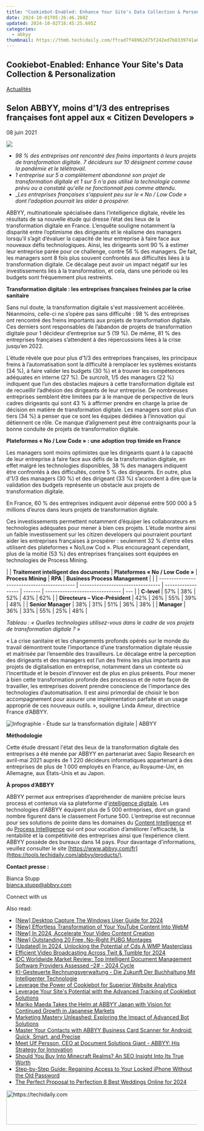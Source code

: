 ```yaml
---
title: "Cookiebot-Enabled: Enhance Your Site's Data Collection & Personalization"
date: 2024-10-01T05:26:46.260Z
updated: 2024-10-02T16:45:25.695Z
categories:
  - abbyy
thumbnail: https://thmb.techidaily.com/ffcad7f48962d75f242ed7b8339741a057dbb535926e2709bec686a6dd167dd4.jpg
---
```


## Cookiebot-Enabled: Enhance Your Site's Data Collection & Personalization

[Actualités](https://tools.techidaily.com/abbyy/products/)

## Selon ABBYY, moins d’1/3 des entreprises françaises font appel aux « Citizen Developers »

08 juin 2021

![](https://content.abbyy.com/-/media/project/abbyy/abbyy/branchtemplates/shutterstock_1272462163_1296-x-729.jpg?h=729&iar=0&w=1296)

* _98 % des entreprises ont rencontré des freins importants à leurs projets de transformation digitale. 7 décideurs sur 10 désignent comme cause la pandémie et le télétravail._
* _1 entreprise sur 5 a complètement abandonné son projet de transformation digitale et 1 sur 5 n'a pas utilisé la technologie comme prévu ou a constaté qu'elle ne fonctionnait pas comme attendu._
* __Les entreprises françaises s'appuient peu sur le « No / Low Code » dont l’adoption pourrait les aider à prospérer._

ABBYY, multinationale spécialisée dans l’intelligence digitale, révèle les résultats de sa nouvelle étude qui dresse l’état des lieux de la transformation digitale en France. L’enquête souligne notamment la disparité entre l’optimisme des dirigeants et le réalisme des managers lorsqu’il s’agit d’évaluer la capacité de leur entreprise à faire face aux nouveaux défis technologiques. Ainsi, les dirigeants sont 90 % à estimer leur entreprise parée pour ce challenge, contre 56 % des managers. De fait, les managers sont 8 fois plus souvent confrontés aux difficultés liées à la transformation digitale. Ce décalage peut avoir un impact négatif sur les investissements liés à la transformation, et cela, dans une période où les budgets sont fréquemment plus restreints.

**Transformation digitale : les entreprises françaises freinées par la crise sanitaire**

Sans nul doute, la transformation digitale s'est massivement accélérée. Néanmoins, celle-ci ne s’opère pas sans difficulté : 98 % des entreprises ont rencontré des freins importants aux projets de transformation digitale. Ces derniers sont responsables de l’abandon de projets de transformation digitale pour 1 décideur d’entreprise sur 5 (19 %). De même, 81 % des entreprises françaises s’attendent à des répercussions liées à la crise jusqu’en 2022.

L’étude révèle que pour plus d’1/3 des entreprises françaises, les principaux freins à l’automatisation sont la difficulté à remplacer les systèmes existants (34 %), à faire valider les budgets (30 %) et à trouver les compétences adéquates en interne (27 %). De surcroît, 1/5 des managers (22 %) indiquent que l’un des obstacles majeurs à cette transformation digitale est de recueillir l’adhésion des dirigeants de leur entreprise. De nombreuses entreprises semblent être limitées par à le manque de perspective de leurs cadres dirigeants qui sont 43 % à affirmer prendre en charge la prise de décision en matière de transformation digitale. Les managers sont plus d’un tiers (34 %) à penser que ce sont les équipes dédiées à l’innovation qui détiennent ce rôle. Ce manque d’alignement peut être contraignants pour la bonne conduite de projets de transformation digitale.

**Plateformes « No / Low Code » : une adoption trop timide en France**

Les managers sont moins optimistes que les dirigeants quant à la capacité de leur entreprise à faire face aux défis de la transformation digitale, en effet malgré les technologies disponibles, 38 % des managers indiquent être confrontés à des difficultés, contre 5 % des dirigeants. En outre, plus d’1/3 des managers (30 %) et des dirigeant (33 %) s’accordent à dire que la validation des budgets représente un obstacle aux projets de transformation digitale.

En France, 60 % des entreprises indiquent avoir dépensé entre 500 000 à 5 millions d’euros dans leurs projets de transformation digitale.

Ces investissements permettent notamment d’équiper les collaborateurs en technologies adéquates pour mener à bien ces projets. L’étude montre ainsi un faible investissement sur les citizen developers qui pourraient pourtant aider les entreprises françaises à prospérer : seulement 32 % d'entre elles utilisent des plateformes « No/Low Cod ». Plus encourageant cependant, plus de la moitié (53 %) des entreprises françaises sont équipées en technologies de Process Mining.

| |  **Traitement intelligent des documents** | **Plateformes « No / Low Code »** | **Process Mining** | **RPA** | **Business Process Management** |     |
| ------------------------------------------- | --------------------------------- | ------------------ | ------- | ------------------------------- | --- |
| **C-level**                                 | 57%                               | 38%                | 52%     | 43%                             | 62% |
| **Directeurs – Vice-Président**             | 42%                               | 26%                | 55%     | 39%                             | 48% |
| **Senior Manager**                          | 38%                               | 31%                | 51%     | 36%                             | 38% |
| **Manager**                                 | 36%                               | 33%                | 55%     | 25%                             | 48% |

_Tableau : « Quelles technologies utilisez-vous dans le cadre de vos projets de transformation digitale ? »_

« La crise sanitaire et les changements profonds opérés sur le monde du travail démontrent toute l’importance d’une transformation digitale réussie et maitrisée par l’ensemble des travailleurs. Le décalage entre la perception des dirigeants et des managers est l’un des freins les plus importants aux projets de digitalisation en entreprise, notamment dans un contexte où l’incertitude et le besoin d’innover est de plus en plus présents. Pour mener à bien cette transformation profonde des processus et de notre façon de travailler, les entreprises doivent prendre conscience de l’importance des technologies d’automatisation. Il est ainsi primordial de choisir le bon accompagnement pour assurer une implémentation parfaite et un usage approprié de ces nouveaux outils. », souligne Linda Ameur, directrice France d’ABBYY.

![Infographie - Étude sur la transformation digitale | ABBYY](https://static1.abbyy.com/abbyycommedia/33196/infographics-outlook-on-digital-transformation-fr.jpg)

**Méthodologie** 

Cette étude dressant l'état des lieux de la transformation digitale des entreprises a été menée par ABBYY en partenariat avec Sapio Research en avril-mai 2021 auprès de 1 220 décideurs informatiques appartenant à des entreprises de plus de 1 000 employés en France, au Royaume-Uni, en Allemagne, aux États-Unis et au Japon.

**À propos d’ABBYY**

ABBYY permet aux entreprises d’appréhender de manière précise leurs process et contenus via sa plateforme d'[intelligence digitale](https://tools.techidaily.com/abbyy/products/). Les technologies d'ABBYY équipent plus de 5 000 entreprises, dont un grand nombre figurent dans le classement Fortune 500\. L’entreprise est reconnue pour ses solutions de pointe dans les domaines du [Content Intelligence](https://tools.techidaily.com/abbyy/products/) et du [Process Intelligence](https://tools.techidaily.com/abbyy/products/) qui ont pour vocation d’améliorer l'efficacité, la rentabilité et la compétitivité des entreprises ainsi que l’expérience client. ABBYY possède des bureaux dans 14 pays. Pour davantage d'informations, veuillez consulter le site [https://www.abbyy.com/fr](https://tools.techidaily.com/abbyy/products/).

**Contact presse :**

Bianca Stupp  
[bianca.stupp@abbyy.com](https://tools.techidaily.com/abbyy/products/)  
  
Connect with us

<ins class="adsbygoogle"
     style="display:block"
     data-ad-format="autorelaxed"
     data-ad-client="ca-pub-7571918770474297"
     data-ad-slot="1223367746"></ins>

<ins class="adsbygoogle"
     style="display:block"
     data-ad-client="ca-pub-7571918770474297"
     data-ad-slot="8358498916"
     data-ad-format="auto"
     data-full-width-responsive="true"></ins>

<span class="atpl-alsoreadstyle">Also read:</span>
<div><ul>
<li><a href="https://video-capture.techidaily.com/new-desktop-capture-the-windows-user-guide-for-2024/"><u>[New] Desktop Capture The Windows User Guide for 2024</u></a></li>
<li><a href="https://youtube-lab.techidaily.com/ffortless-transformation-of-your-youtube-content-into-webm/"><u>[New] Effortless Transformation of Your YouTube Content Into WebM</u></a></li>
<li><a href="https://fox-friendly.techidaily.com/new-in-2024-accelerate-your-video-content-creation/"><u>[New] In 2024, Accelerate Your Video Content Creation</u></a></li>
<li><a href="https://some-approaches.techidaily.com/new-outstanding-20-free-no-right-pubg-montages/"><u>[New] Outstanding 20 Free, No-Right PUBG Montages</u></a></li>
<li><a href="https://fox-blue.techidaily.com/updated-in-2024-unlocking-the-potential-of-cds-a-wmp-masterclass/"><u>[Updated] In 2024, Unlocking the Potential of Cds A WMP Masterclass</u></a></li>
<li><a href="https://twitter-clips.techidaily.com/efficient-video-broadcasting-across-twit-and-tumble-for-2024/"><u>Efficient Video Broadcasting Across Twit & Tumble for 2024</u></a></li>
<li><a href="https://discover-advanced.techidaily.com/idc-worldwide-market-review-top-intelligent-document-management-software-providers-assessed-2-2024-cycle/"><u>IDC Worldwide Market Review: Top Intelligent Document Management Software Providers Assessed –2# - 2024 Cycle</u></a></li>
<li><a href="https://discover-advanced.techidaily.com/ki-gesteuerte-rechnungsverwaltung-die-zukunft-der-buchhaltung-mit-intelligenter-technologie/"><u>KI-Gesteuerte Rechnungsverwaltung - Die Zukunft Der Buchhaltung Mit Intelligenter Technologie</u></a></li>
<li><a href="https://discover-advanced.techidaily.com/leverage-the-power-of-cookiebot-for-superior-website-analytics/"><u>Leverage the Power of Cookiebot for Superior Website Analytics</u></a></li>
<li><a href="https://discover-advanced.techidaily.com/leverage-your-sites-potential-with-the-advanced-tracking-of-cookiebot-solutions/"><u>Leverage Your Site's Potential with the Advanced Tracking of Cookiebot Solutions</u></a></li>
<li><a href="https://discover-advanced.techidaily.com/mariko-maeda-takes-the-helm-at-abbyy-japan-with-vision-for-continued-growth-in-japanese-markets/"><u>Mariko Maeda Takes the Helm at ABBYY Japan with Vision for Continued Growth in Japanese Markets</u></a></li>
<li><a href="https://discover-advanced.techidaily.com/marketing-mastery-unleashed-exploring-the-impact-of-advanced-bot-solutions/"><u>Marketing Mastery Unleashed: Exploring the Impact of Advanced Bot Solutions</u></a></li>
<li><a href="https://discover-advanced.techidaily.com/master-your-contacts-with-abbyy-business-card-scanner-for-android-quick-smart-and-precise/"><u>Master Your Contacts with ABBYY Business Card Scanner for Android: Quick, Smart, and Precise</u></a></li>
<li><a href="https://discover-advanced.techidaily.com/meet-ulf-persson-ceo-at-document-solutions-giant-abbyy-his-strategy-for-innovation/"><u>Meet Ulf Persson, CEO at Document Solutions Giant - ABBYY: His Strategy for Innovation</u></a></li>
<li><a href="https://techtrends.techidaily.com/should-you-buy-into-minecraft-realms-an-seo-insight-into-its-true-worth/"><u>Should You Buy Into Minecraft Realms? An SEO Insight Into Its True Worth</u></a></li>
<li><a href="https://os-tips.techidaily.com/step-by-step-guide-regaining-access-to-your-locked-iphone-without-the-old-password/"><u>Step-by-Step Guide: Regaining Access to Your Locked iPhone Without the Old Password</u></a></li>
<li><a href="https://facebook-video-share.techidaily.com/the-perfect-proposal-to-perfection-8-best-weddings-online-for-2024/"><u>The Perfect Proposal to Perfection 8 Best Weddings Online for 2024</u></a></li>
</ul></div>

<!-- affiliate ads begin -->
<a href="https://imp.i357552.net/c/5597632/857865/11832" target="_top" id="857865">
  <img src="//a.impactradius-go.com/display-ad/11832-857865" border="0" alt="https://techidaily.com" width="728" height="90"/>
</a>
<img height="0" width="0" src="https://imp.i357552.net/i/5597632/857865/11832" style="position:absolute;visibility:hidden;" border="0" />
<!-- affiliate ads end -->

